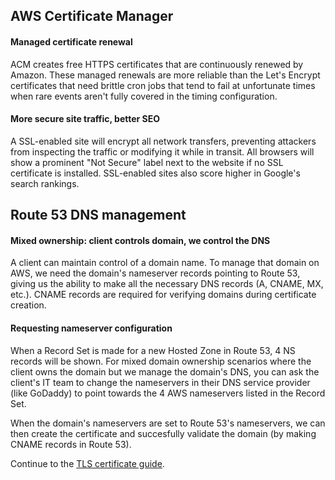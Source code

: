 ## AWS Certificate Manager
#### Managed certificate renewal
ACM creates free HTTPS certificates that are continuously renewed by Amazon. These managed renewals are more reliable than the Let's Encrypt certificates that need brittle cron jobs that tend to fail at unfortunate times when rare events aren't fully covered in the timing configuration.

#### More secure site traffic, better SEO
A SSL-enabled site will encrypt all network transfers, preventing attackers from inspecting the traffic or modifying it while in transit. All browsers will show a prominent "Not Secure" label next to the website if no SSL certificate is installed. SSL-enabled sites also score higher in Google's search rankings.

## Route 53 DNS management
#### Mixed ownership: client controls domain, we control the DNS
A client can maintain control of a domain name. To manage that domain on AWS, we need the domain's nameserver records pointing to Route 53, giving us the ability to make all the necessary DNS records (A, CNAME, MX, etc.). CNAME records are required for verifying domains during certificate creation.

#### Requesting nameserver configuration
When a Record Set is made for a new Hosted Zone in Route 53, 4 NS records will be shown. For mixed domain ownership scenarios where the client owns the domain but we manage the domain's DNS, you can ask the client's IT team to change the nameservers in their DNS service provider (like GoDaddy) to point towards the 4 AWS nameservers listed in the Record Set.

When the domain's nameservers are set to Route 53's nameservers, we can then create the certificate and succesfully validate the domain (by making CNAME records in Route 53).

Continue to the [TLS certificate guide](./Creating-a-SSL-TLS-Certificate-for-a-Custom-Domain.md).
